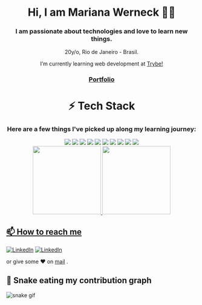 <h1 align="center"> Hi, I am Mariana Werneck 👨‍💻 </h1>

<div align="center">
 <h3>I am passionate about technologies and love to learn new things.</h3>
 <p>  20y/o, Rio de Janeiro - Brasil. </p>
 <p>I’m currently learning web development at <a href="https://betrybe.com">Trybe!</a></p>
 <h3><a href="https://abre.ai/eSE1">Portfolio</a></h3>
</div>


<h1 align="center">⚡ Tech Stack</h1>

<div align="center">
 <h3>Here are a few things I've picked up along my learning journey:</h3>

 <img src="https://img.shields.io/badge/JavaScript-F7DF1E?style=for-the-badge&logo=javascript&logoColor=black">
 <img src="https://img.shields.io/badge/git%20-%23F05033.svg?&style=for-the-badge&logo=git&logoColor=white">
 <img src="https://img.shields.io/badge/github%20-%23121011.svg?&style=for-the-badge&logo=github&logoColor=white">
 <img src="https://img.shields.io/badge/HTML5-E34F26?style=for-the-badge&logo=html5&logoColor=white">
 <img src="https://img.shields.io/badge/CSS3-1572B6?style=for-the-badge&logo=css3&logoColor=white">
 <img src="https://img.shields.io/badge/-ReactJs-61DAFB?logo=react&logoColor=white&style=for-the-badge">
 <img src="https://img.shields.io/badge/Redux-593D88?style=for-the-badge&logo=redux&logoColor=white">
 <img src="https://img.shields.io/badge/Jest-323330?style=for-the-badge&logo=Jest&logoColor=white">
 <img src="https://img.shields.io/badge/testing%20library-323330?style=for-the-badge&logo=testing-library&logoColor=red">
 <img src="https://img.shields.io/badge/Bootstrap-563D7C?style=for-the-badge&logo=bootstrap&logoColor=white">
</div>

<div align="center">
 <a href="https://github.com/mariyzx">
 <img height="180em" src="https://github-readme-stats.vercel.app/api/top-langs/?username=mariyzx&layout=compact&langs_count=7&theme=dracula"/>
 <img height="180em" src="https://github-readme-stats.vercel.app/api?username=mariyzx&show_icons=true&theme=dracula&include_all_commits=true&count_private=true"/>
</div>
  
## 📫 How to reach me
[![LinkedIn](https://img.shields.io/badge/LinkedIn-0077B5?style=for-the-badge&logo=linkedin&logoColor=white)](https://www.linkedin.com/in/marinhomariana8/)
[![LinkedIn](https://img.shields.io/badge/Telegram-2CA5E0?style=for-the-badge&logo=telegram&logoColor=white)](https://t.me/mariyzx)
 
 or give some ♥ on [mail](mailto:marinhomariana8@gmail.com) .
  
  
## 🐍 Snake eating my contribution graph 
![snake gif](https://github.com/mariyzx/mariyzx/blob/output/github-contribution-grid-snake.gif)
